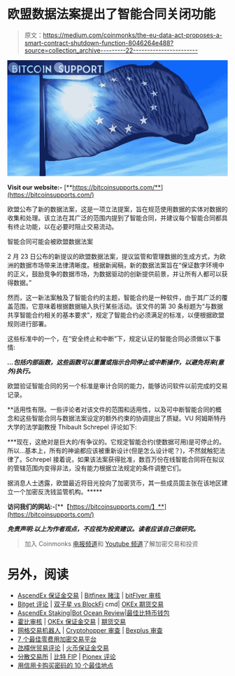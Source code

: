 # 欧盟数据法案提出了智能合同关闭功能

> 原文：<https://medium.com/coinmonks/the-eu-data-act-proposes-a-smart-contract-shutdown-function-8046264e488?source=collection_archive---------22----------------------->

![](img/9f436c11cb88422562803ffbb323e3e0.png)

**Visit our website:-** [**https://bitcoinsupports.com/**](https://bitcoinsupports.com/)

欧盟公布了新的数据法案，这是一项立法提案，旨在规范使用数据的实体对数据的收集和处理。该立法在其广泛的范围内提到了智能合同，并建议每个智能合同都具有终止功能，以在必要时阻止交易流动。

智能合同可能会被欧盟数据法案

2 月 23 日公布的新提议的欧盟数据法案，提议监管和管理数据的生成方式，为欧洲的数据市场带来法律清晰度。根据新闻稿，新的数据法案旨在“保证数字环境中的正义，鼓励竞争的数据市场，为数据驱动的创新提供前景，并让所有人都可以获得数据。”

然而，这一新法案触及了智能合约的主题，智能合约是一种软件，由于其广泛的覆盖范围，它意味着根据数据输入执行某些活动。该文件的第 30 条标题为“与数据共享智能合约相关的基本要求”，规定了智能合约必须满足的标准，以便根据欧盟规则进行部署。

这些标准中的一个，在“安全终止和中断”下，规定认证的智能合同必须做以下事情:

***…包括内部函数，这些函数可以重置或指示合同停止或中断操作，以避免将来(意外)执行。***

欧盟验证智能合同的另一个标准是审计合同的能力，能够访问软件以前完成的交易记录。

**适用性有限。一些评论者对该文件的范围和适用性，以及可中断智能合同的概念和这些智能合同与数据法案设定的额外约束的协调提出了质疑。VU 阿姆斯特丹大学的法学副教授 Thibault Schrepel 评论如下:

***现在，这绝对是巨大的/有争议的。它规定智能合约(使数据可用)是可停止的。所以…基本上，所有的神谕都应该被重新设计(但是怎么设计呢？)，不然就触犯法律了。Schrepel 接着说，如果该法案获得批准，数百万份在线智能合同将在拟议的管辖范围内变得非法，没有能力根据立法规定的条件调整它们。

据消息人士透露，欧盟最近将目光投向了加密货币，其一些成员国主张在该地区建立一个加密反洗钱监管机构。*****

**访问我们的网站:-**[**【https://bitcoinsupports.com/】**](https://bitcoinsupports.com/)

***免责声明:以上为作者观点，不应视为投资建议。读者应该自己做研究。***

> 加入 Coinmonks [电报频道](https://t.me/coincodecap)和 [Youtube 频道](https://www.youtube.com/c/coinmonks/videos)了解加密交易和投资

# 另外，阅读

*   [AscendEx 保证金交易](https://coincodecap.com/ascendex-margin-trading) | [Bitfinex 赌注](https://coincodecap.com/bitfinex-staking) | [bitFlyer 审核](https://coincodecap.com/bitflyer-review)
*   [Bitget 评论](https://coincodecap.com/bitget-review) | [双子星 vs BlockFi](https://coincodecap.com/gemini-vs-blockfi) cmd| [OKEx 期货交易](https://coincodecap.com/okex-futures-trading)
*   [AscendEx Staking](https://coincodecap.com/ascendex-staking)|[Bot Ocean Review](https://coincodecap.com/bot-ocean-review)|[最佳比特币钱包](https://coincodecap.com/bitcoin-wallets-india)
*   [霍比审核](https://coincodecap.com/huobi-review) | [OKEx 保证金交易](https://coincodecap.com/okex-margin-trading) | [期货交易](https://coincodecap.com/futures-trading)
*   [网格交易机器人](https://coincodecap.com/grid-trading) | [Cryptohopper 审查](/coinmonks/cryptohopper-review-a388ff5bae88) | [Bexplus 审查](https://coincodecap.com/bexplus-review)
*   [7 个最佳零费用加密交易平台](https://coincodecap.com/zero-fee-crypto-exchanges)
*   [氹欞侊贸易评论](https://coincodecap.com/anny-trade-review) | [火币保证金交易](/coinmonks/huobi-margin-trading-b3b06cdc1519)
*   [分散交易所](https://coincodecap.com/what-are-decentralized-exchanges) | [比特 FIP](https://coincodecap.com/bitbns-fip) | [Pionex 评论](https://coincodecap.com/pionex-review-exchange-with-crypto-trading-bot)
*   [用信用卡购买密码的 10 个最佳地点](https://coincodecap.com/buy-crypto-with-credit-card)